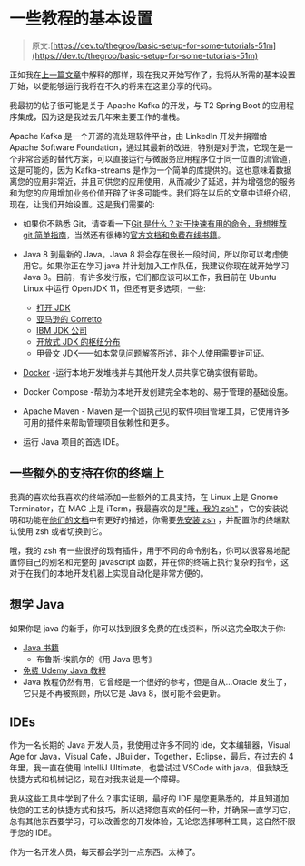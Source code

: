 # 一些教程的基本设置

> 原文:[https://dev.to/thegroo/basic-setup-for-some-tutorials-51m](https://dev.to/thegroo/basic-setup-for-some-tutorials-51m)

正如我在[上一篇文章](https://dev.to/thegroo/back-to-writing-304a)中解释的那样，现在我又开始写作了，我将从所需的基本设置开始，以便能够运行我将在不久的将来在这里分享的代码。

我最初的帖子很可能是关于 Apache Kafka 的开发，与 T2 Spring Boot 的应用程序集成，因为这是我过去几年来主要工作的堆栈。

Apache Kafka 是一个开源的流处理软件平台，由 LinkedIn 开发并捐赠给 Apache Software Foundation，通过其最新的改进，特别是对于流，它现在是一个非常合适的替代方案，可以直接运行与微服务应用程序位于同一位置的流管道，这是可能的，因为 Kafka-streams 是作为一个简单的库提供的。这也意味着数据离您的应用非常近，并且可供您的应用使用，从而减少了延迟，并为增强您的服务和为您的应用增加业务价值开辟了许多可能性。我们将在以后的文章中详细介绍，现在，让我们开始设置。这是我们需要的:

*   如果你不熟悉 Git，请查看一下[Git 是什么？对于快速有用的命令，我想推荐](https://git-scm.com/book/en/v2/Getting-Started-What-is-Git%3F) [git 简单指南](http://rogerdudler.github.io/git-guide/)，当然还有很棒的[官方文档和免费在线书籍](https://git-scm.com/doc)。
*   Java 8 到最新的 Java。Java 8 将会存在很长一段时间，所以你可以考虑使用它。如果你正在学习 java 并计划加入工作队伍，我建议你现在就开始学习 Java 8。目前，有许多发行版，它们都应该可以工作，我目前在 Ubuntu Linux 中运行 OpenJDK 11，但还有更多选项，一些:

    *   [打开 JDK](https://openjdk.java.net/install/)
    *   [亚马逊的 Corretto](https://aws.amazon.com/corretto/)
    *   [IBM JDK 公司](https://developer.ibm.com/javasdk/downloads/)
    *   [开放式 JDK 的枢纽分布](https://docs.pivotal.io/pivotal-distribution-openjdk/index.html)
    *   [甲骨文 JDK](https://www.oracle.com/technetwork/java/javase/downloads/index.html)——如[本常见问题解答](https://www.oracle.com/technetwork/java/javase/overview/oracle-jdk-faqs.html)所述，非个人使用需要许可证。
*   [Docker](https://docs.docker.com/install/) -运行本地开发堆栈并与其他开发人员共享它确实很有帮助。

*   Docker Compose -帮助为本地开发创建完全本地的、易于管理的基础设施。

*   Apache Maven - Maven 是一个固执己见的软件项目管理工具，它使用许多可用的插件来帮助管理项目依赖性和更多。

*   运行 Java 项目的首选 IDE。

## [](#some-extra-support-in-your-terminal)一些额外的支持在你的终端上

我真的喜欢给我喜欢的终端添加一些额外的工具支持，在 Linux 上是 Gnome Terminator，在 MAC 上是 iTerm，我最喜欢的是["哦，我的 zsh"](https://ohmyz.sh/) ，它的安装说明和功能在[他们的文档](https://github.com/robbyrussell/oh-my-zsh/wiki)中有更好的描述，你需要[先安装 zsh](https://github.com/robbyrussell/oh-my-zsh/wiki/Installing-ZSH) ，并配置你的终端默认使用 zsh 或者切换到它。

哦，我的 zsh 有一些很好的现有插件，用于不同的命令别名，你可以很容易地配置你自己的别名和完整的 javascript 函数，并在你的终端上执行复杂的指令，这对于在我们的本地开发机器上实现自动化是非常方便的。

## [](#want-to-learn-java)想学 Java

如果你是 java 的新手，你可以找到很多免费的在线资料，所以这完全取决于你:

*   [Java 书籍](https://www.java67.com/2013/11/10-free-java-programing-books-download-PDF-HTML.html)
    *   布鲁斯·埃凯尔的《用 Java 思考》
*   [免费 Udemy Java 教程](https://www.udemy.com/java-tutorial/)
*   Java 教程仍然有用，它曾经是一个很好的参考，但是自从...Oracle 发生了，它只是不再被照顾，所以它是 Java 8，很可能不会更新。

## [](#ides)IDEs

作为一名长期的 Java 开发人员，我使用过许多不同的 ide，文本编辑器，Visual Age for Java，Visual Cafe，JBuilder，Together，Eclipse，最后，在过去的 4 年里，我一直在使用 IntelliJ Ultimate，也尝试过 VSCode with java，但我缺乏快捷方式和机械记忆，现在对我来说是一个障碍。

我从这些工具中学到了什么？事实证明，最好的 IDE 是您更熟悉的，并且知道加快您的工艺的快捷方式和技巧，所以选择您喜欢的任何一种，并确保一直学习它，总有其他东西要学习，可以改善您的开发体验，无论您选择哪种工具，这自然不限于您的 IDE。

作为一名开发人员，每天都会学到一点东西。太棒了。